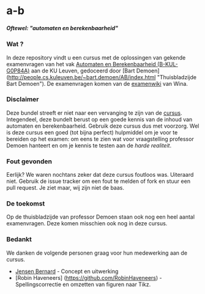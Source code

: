 # a-b
##### *Oftewel: "automaten en berekenbaarheid"*

### Wat ?
In deze repository vindt u een cursus met de oplossingen van gekende examenvragen van het vak [Automaten en Berekenbaarheid (B-KUL-G0P84A)](https://onderwijsaanbod.kuleuven.be/syllabi/n/G0P84AN.htm#activetab=doelstellingen_idm25479952 "A&B ECTS Fiche") aan de KU Leuven, gedoceerd door [Bart Demoen] (http://people.cs.kuleuven.be/~bart.demoen/AB/index.html "Thuisbladzijde Bart Demoen"). De examenvragen komen van de [examenwiki](https://wiki.wina.be/examens/index.php/Automaten_en_Berekenbaarheid) van Wina.

### Disclaimer
Deze bundel streeft er niet naar een vervanging te zijn van de [cursus](http://people.cs.kuleuven.be/~bart.demoen/AB/ab9okt14.pdf "Cursus A&B"). Integendeel, deze bundelt berust op een goede kennis van de inhoud van automaten en berekenbaarheid. Gebruik deze cursus dus met voorzorg. Wel is deze cursus een goed (tot bijna perfect) hulpmiddel om je voor te bereiden op het examen: om eens te zien wat voor vraagstelling professor Demoen hanteert en om je kennis te testen aan de *harde realiteit*.

### Fout gevonden
Eerlijk? We waren nochtans zeker dat deze cursus foutloos was. Uiteraard niet. Gebruik de issue tracker om een fout te melden of fork en stuur een pull request. Je ziet maar, wij zijn niet de baas.

### De toekomst
Op de thuisbladzijde van professor Demoen staan ook nog een heel aantal examenvragen. Deze komen misschien ook nog in deze cursus.

### Bedankt
We danken de volgende personen graag voor hun medewerking aan de cursus.
* [Jensen Bernard](https://github.com/Jense5) - Concept en uitwerking
* [Robin Haveneers] (https://github.com/RobinHaveneers) - Spellingscorrectie en omzetten van figuren naar Tikz.

